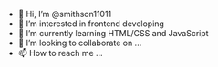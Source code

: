 - 👋 Hi, I’m @smithson11011
- 👀 I’m interested in frontend developing
- 🌱 I’m currently learning HTML/CSS and JavaScript
- 💞️ I’m looking to collaborate on ...
- 📫 How to reach me ...

<!---
smithson11011/smithson11011 is a ✨ special ✨ repository because its `README.md` (this file) appears on your GitHub profile.
You can click the Preview link to take a look at your changes.
--->
